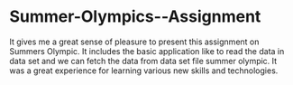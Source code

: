 # Summer-Olympics--Assignment
It gives me a great sense of pleasure to present this  assignment on Summers Olympic. It includes the basic application like to read the data in data set and we can fetch the  data from data set file summer olympic. It was a great experience for learning various new skills and technologies.
